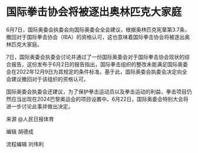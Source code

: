 

# 国际拳击协会将被逐出奥林匹克大家庭

6月7日，国际奥委会执委会向国际奥委会全会建议，根据奥林匹克宪章第3.7条，撤回对于国际拳击协会（IBA）的资格认可，这也意味着国际拳击协会将被逐出奥林匹克大家庭。

7日，国际奥委会执委会讨论并通过了一份国际奥委会对于国际拳击协会现状的综合报告，这份发布于6月2日的报告指出，国际拳击组织的整改未能满足国际奥委会在2022年12月9日为其规定的条件标准。基于此，国际奥委会执委会决定向全会建议撤回对于该组织的资格认可。

国际奥委会执委会还建议，为了保护拳击运动员以及拳击运动的利益，拳击项目仍然应当出现在2024巴黎奥运会的项目设置中。6月22日，国际奥委会特别大会将进一步讨论此事并做出决定。

来源 @人民日报体育

编辑 胡德成

流程编辑 刘伟利

